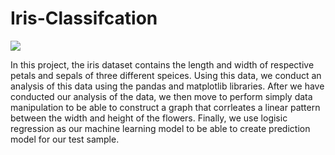 # Iris-Classifcation
<img src = "https://media-exp1.licdn.com/dms/image/C5112AQG4RF5V1sljeA/article-cover_image-shrink_600_2000/0/1538333559630?e=2147483647&v=beta&t=VnaRISe5D05zo55QzsBfe5Zm2lHuUlb4cUPBuEixOUs">






In this project, the iris dataset contains the length and width of respective petals and sepals of three different speices. Using this data, we conduct an analysis of this data using the pandas and matplotlib libraries. After we have conducted our analysis of the data, we then move to perform simply data manipulation to be able to construct a graph that corrleates a linear pattern between the width and height of the flowers. Finally, we use logisic regression as our machine learning model to be able to create prediction model for our test sample.
